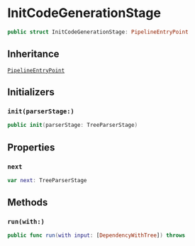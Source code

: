 # InitCodeGenerationStage

``` swift
public struct InitCodeGenerationStage: PipelineEntryPoint
```

## Inheritance

[`PipelineEntryPoint`](./PipelineEntryPoint)

## Initializers

### `init(parserStage:)`

``` swift
public init(parserStage: TreeParserStage)
```

## Properties

### `next`

``` swift
var next: TreeParserStage
```

## Methods

### `run(with:)`

``` swift
public func run(with input: [DependencyWithTree]) throws
```
